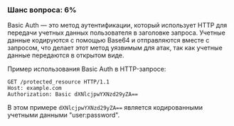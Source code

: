 ### Шанс вопроса: 6%

Basic Auth — это метод аутентификации, который использует HTTP для передачи учетных данных пользователя в заголовке запроса. Учетные данные кодируются с помощью Base64 и отправляются вместе с запросом, что делает этот метод уязвимым для атак, так как учетные данные передаются в открытом виде.

Пример использования Basic Auth в HTTP-запросе:
```http
GET /protected_resource HTTP/1.1
Host: example.com
Authorization: Basic dXNlcjpwYXNzd29yZA==
```
В этом примере `dXNlcjpwYXNzd29yZA==` является кодированными учетными данными "user:password".